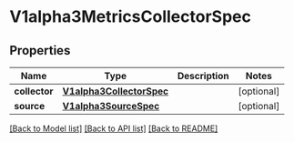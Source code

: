 # V1alpha3MetricsCollectorSpec

## Properties
Name | Type | Description | Notes
------------ | ------------- | ------------- | -------------
**collector** | [**V1alpha3CollectorSpec**](V1alpha3CollectorSpec.md) |  | [optional] 
**source** | [**V1alpha3SourceSpec**](V1alpha3SourceSpec.md) |  | [optional] 

[[Back to Model list]](../README.md#documentation-for-models) [[Back to API list]](../README.md#documentation-for-api-endpoints) [[Back to README]](../README.md)


